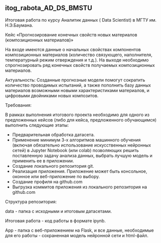 ## itog_rabota_AD_DS_BMSTU

Итоговая работа по курсу Аналитик данных ( Data Scientist) в МГТУ им. Н.Э.Баумана. 

Кейс «Прогнозирование конечных свойств новых материалов (композиционных материалов)»

На входе имеются данные о начальных свойствах компонентов композиционных материалов (количество связующего, наполнителя, температурный режим отверждения и т.д.).
На выходе необходимо спрогнозировать ряд конечных свойств получаемых композиционных материалов. 

Актуальность: Созданные прогнозные модели помогут сократить количество проводимых испытаний, а также пополнить базу данных материалов возможными новыми характеристиками материалов, и цифровыми двойниками новых композитов.

Требования:

В рамках выполнения итогового проекта необходимо для одного из предложенных кейсов (либо для кейса, предложенного обучающимся) выполнить следующие этапы:
- Предварительная обработка датасета.
- Применение минимум 3-х алгоритмов машинного обучения (включая обязательно использование искусственных нейронных сетей) в Jupyter Notebook (или colab) позволяющих решить поставленную задачу анализа данных, выбрать лучшую модель и применить ее в приложении.
- Создание локального репозитория git.
- Реализация приложения. Приложение может быть консольное, оконное или веб-приложение по выбору.
- Создание профиля на github.com 
- Выгрузка коммитов приложения из локального репозитория на github.com

Структура репозитория:

data - папка с исходными и итоговым датасетами.

Итоговая работа  - код работы в формате ipynb.

App - папка с веб-приложением на Flask, и все данные, необходимые для его работы - сохраненная модель нейронной сети и html-файл.
